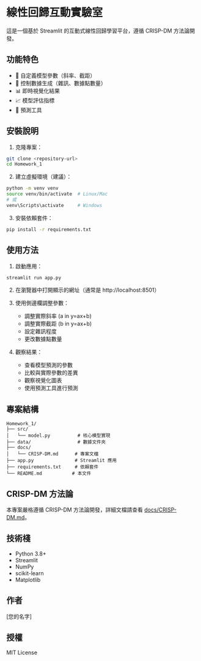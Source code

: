 # 線性回歸互動實驗室

這是一個基於 Streamlit 的互動式線性回歸學習平台，遵循 CRISP-DM 方法論開發。

## 功能特色

- 🎯 自定義模型參數（斜率、截距）
- 🎲 控制數據生成（雜訊、數據點數量）
- 📊 即時視覺化結果
- 📈 模型評估指標
- 🔮 預測工具

## 安裝說明

1. 克隆專案：
```bash
git clone <repository-url>
cd Homework_1
```

2. 建立虛擬環境（建議）：
```bash
python -m venv venv
source venv/bin/activate  # Linux/Mac
# 或
venv\Scripts\activate     # Windows
```

3. 安裝依賴套件：
```bash
pip install -r requirements.txt
```

## 使用方法

1. 啟動應用：
```bash
streamlit run app.py
```

2. 在瀏覽器中打開顯示的網址（通常是 http://localhost:8501）

3. 使用側邊欄調整參數：
   - 調整實際斜率 (a in y=ax+b)
   - 調整實際截距 (b in y=ax+b)
   - 設定雜訊程度
   - 更改數據點數量

4. 觀察結果：
   - 查看模型預測的參數
   - 比較與實際參數的差異
   - 觀察視覺化圖表
   - 使用預測工具進行預測

## 專案結構

```
Homework_1/
├── src/
│   └── model.py          # 核心模型實現
├── data/                 # 數據文件夾
├── docs/
│   └── CRISP-DM.md      # 專案文檔
├── app.py               # Streamlit 應用
├── requirements.txt     # 依賴套件
└── README.md           # 本文件
```

## CRISP-DM 方法論

本專案嚴格遵循 CRISP-DM 方法論開發，詳細文檔請查看 [docs/CRISP-DM.md](docs/CRISP-DM.md)。

## 技術棧

- Python 3.8+
- Streamlit
- NumPy
- scikit-learn
- Matplotlib

## 作者

[您的名字]

## 授權

MIT License